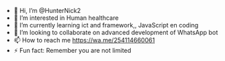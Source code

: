 - 👋 Hi, I’m @HunterNick2
- 👀 I’m interested in Human healthcare
- 🌱 I’m currently learning ict and framework,, JavaScript en coding
- 💞️ I’m looking to collaborate on advanced development of WhatsApp bot
- 📫 How to reach me https://wa.me/254114660061
- ⚡ Fun fact: Remember you are not limited

<!---
HunterNick2/HunterNick2 is a ✨ special ✨ repository because its `README.md` (this file) appears on your GitHub profile.
You can click the Preview link to take a look at your changes.
--->
